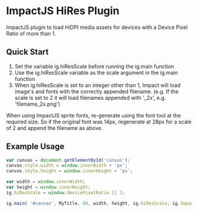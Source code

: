 # ImpactJS HiRes Plugin

ImpactJS plugin to load HiDPI media assets for devices with a Device Pixel Ratio of more than 1.


## Quick Start

1.	Set the variable ig.hiResScale before running the ig.main function
2.	Use the ig.hiResScale variable as the scale argument in the ig.main function
3.	When ig.hiResScale is set to an integer other than 1, Impact will load image's and fonts with the correctly appended filename.
	(e.g. If the scale is set to 2 it will load filenames appended with '_2x', e.g. 'filename_2x.png')
	
When using ImpactJS sprite fonts, re-generate using the font tool at the required size. So if the original font was 14px, regenerate at 28px for a scale of 2 and append the filename as above.


## Example Usage
 ```javascript
var canvas = document.getElementById('canvas');
canvas.style.width = window.innerWidth + 'px';
canvas.style.height = window.innerHeight + 'px';

var width = window.innerWidth;
var height = window.innerHeight;
ig.hiResScale = window.devicePixelRatio || 1;

ig.main( '#canvas', MyTitle, 60, width, height, ig.hiResScale, ig.ImpactSplashLoader );
```


